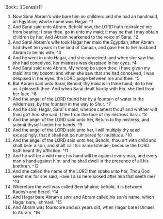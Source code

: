  Book:: [[Genesis]]
 1. Now Sarai Abram's wife bare him no children: and she had an handmaid, an Egyptian, whose name was Hagar. ^1
 2. And Sarai said unto Abram, Behold now, the LORD hath restrained me from bearing: I pray thee, go in unto my maid; it may be that I may obtain children by her. And Abram hearkened to the voice of Sarai. ^2
 3. And Sarai Abram's wife took Hagar her maid the Egyptian, after Abram had dwelt ten years in the land of Canaan, and gave her to her husband Abram to be his wife. ^3
 4. And he went in unto Hagar, and she conceived: and when she saw that she had conceived, her mistress was despised in her eyes. ^4
 5. And Sarai said unto Abram, My wrong be upon thee: I have given my maid into thy bosom; and when she saw that she had conceived, I was despised in her eyes: the LORD judge between me and thee. ^5
 6. But Abram said unto Sarai, Behold, thy maid is in thine hand; do to her as it pleaseth thee. And when Sarai dealt hardly with her, she fled from her face. ^6
 7. And the angel of the LORD found her by a fountain of water in the wilderness, by the fountain in the way to Shur. ^7
 8. And he said, Hagar, Sarai's maid, whence camest thou? and whither wilt thou go? And she said, I flee from the face of my mistress Sarai. ^8
 9. And the angel of the LORD said unto her, Return to thy mistress, and submit thyself under her hands. ^9
 10. And the angel of the LORD said unto her, I will multiply thy seed exceedingly, that it shall not be numbered for multitude. ^10
 11. And the angel of the LORD said unto her, Behold, thou art with child and shalt bear a son, and shalt call his name Ishmael; because the LORD hath heard thy affliction. ^11
 12. And he will be a wild man; his hand will be against every man, and every man's hand against him; and he shall dwell in the presence of all his brethren. ^12
 13. And she called the name of the LORD that spake unto her, Thou God seest me: for she said, Have I also here looked after him that seeth me? ^13
 14. Wherefore the well was called Beerlahairoi; behold, it is between Kadesh and Bered. ^14
 15. And Hagar bare Abram a son: and Abram called his son's name, which Hagar bare, Ishmael. ^15
 16. And Abram was fourscore and six years old, when Hagar bare Ishmael to Abram. ^16
